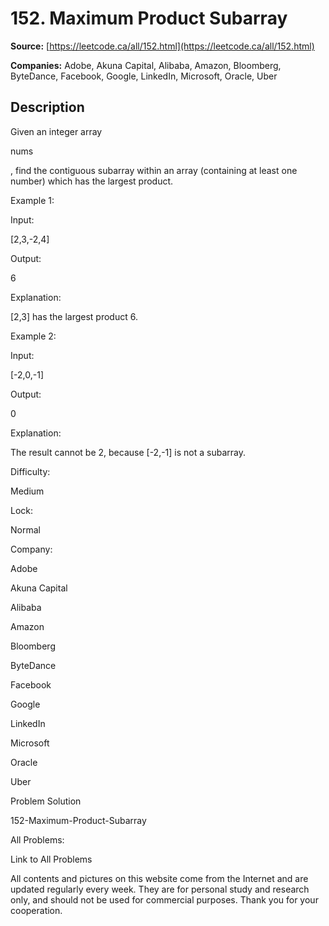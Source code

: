 # 152. Maximum Product Subarray

**Source:** [https://leetcode.ca/all/152.html](https://leetcode.ca/all/152.html)

**Companies:** Adobe, Akuna Capital, Alibaba, Amazon, Bloomberg, ByteDance, Facebook, Google, LinkedIn, Microsoft, Oracle, Uber

## Description

Given an integer array

nums

, find the contiguous subarray within an array
        (containing at least one number) which has the largest product.

Example 1:

Input:

[2,3,-2,4]

Output:

6

Explanation:

[2,3] has the largest product 6.

Example 2:

Input:

[-2,0,-1]

Output:

0

Explanation:

The result cannot be 2, because [-2,-1] is not a subarray.

Difficulty:

Medium

Lock:

Normal

Company:

Adobe

Akuna Capital

Alibaba

Amazon

Bloomberg

ByteDance

Facebook

Google

LinkedIn

Microsoft

Oracle

Uber

Problem Solution

152-Maximum-Product-Subarray

All Problems:

Link to All Problems

All contents and pictures on this website come from the Internet and are updated regularly every week. They are for personal study and research only, and should not be used for commercial purposes. Thank you for your cooperation.

